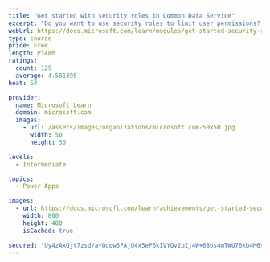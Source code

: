 ```yaml
---
title: "Get started with security roles in Common Data Service"
excerpt: "Do you want to use security roles to limit user permissions? This module will show you how you can set permissions to limit access to an environment or limit which users can view, edit, or delete data in an environment within Common Data Service."
webUrl: https://docs.microsoft.com/learn/modules/get-started-security-roles/
type: course
price: Free
length: PT48M
ratings:
  count: 129
  average: 4.581395
heat: 54

provider:
  name: Microsoft Learn
  domain: microsoft.com
  images:
    - url: /assets/images/organizations/microsoft.com-50x50.jpg
      width: 50
      height: 50

levels:
  - Intermediate

topics:
  - Power Apps

images:
  - url: https://docs.microsoft.com/learn/achievements/get-started-security-roles-social.png
    width: 800
    height: 400
    isCached: true

secured: "Uy4zAxQjt7zsd/a+Quqw5PAjU4x5eP6kIVYOv2pIj4W+68os4mTWU76kb4M6sY6zjBqqLiU6gYODJM2hoADOwI8TOJ63DXvBadz3HgGBqVCP018P7G/DxMy1guWqRXtxsd0qk9316hLOTo/SyfjJuqOUbpFPLxq4TiCUyMv45toNr9cqIzxUt8ujp4gJFDHb53L6i32ao/pBmm77V/1L2z6dlG2W4Lyv68P9SLPaa9HXb/X0GCh9F3ZjxQqvsfGW7FC79Sy72vg3uofLXB746QRHmGxOlJZ5/8+sxB+YTA6bvYulLzDJzbJiKGvm2KONNnv+mMxJcOv79qBDoEeYToQB59psLN2CWYoxjIfiAwc4hJiJEuI5BUzCKW+NYcQlCrAncGAGlD3nGnubD+pKgQ==;M9eQyq1WUFaeNltNlNTypA=="
---
```


